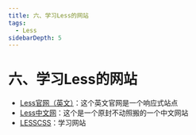 ```yaml
---
title: 六、学习Less的网站
tags:
  - Less
sidebarDepth: 5
---
```

# 六、学习Less的网站
- [Less官网（英文）](http://lesscss.org/)：这个英文官网是一个响应式站点
- [Less中文网](http://lesscss.cn/)：这个是一个原封不动照搬的一个中文网站
- [LESSCSS](http://www.1024i.com/demo/less/index.html)：学习网站
